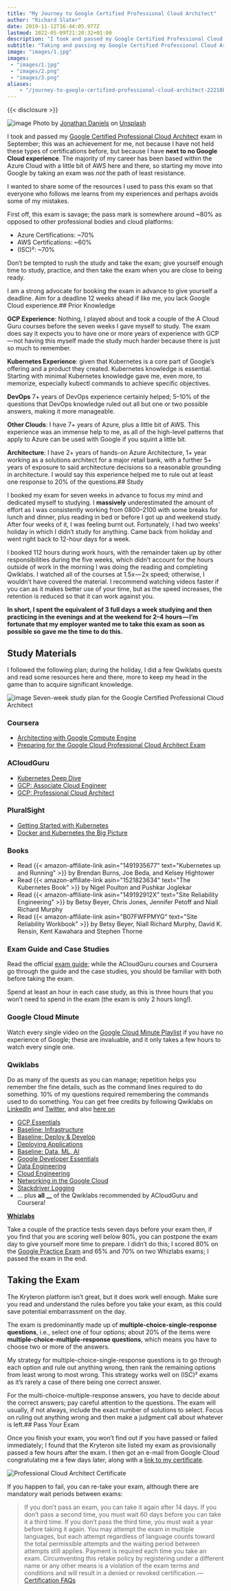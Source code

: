 ```yaml
---
title: "My Journey to Google Certified Professional Cloud Architect"
author: "Richard Slater"
date: 2019-11-12T16:44:05.977Z
lastmod: 2022-05-09T21:20:32+01:00
description: "I took and passed my Google Certified Professional Cloud Architect exam with five weeks of study, not the easiest, but certainly achievable"
subtitle: "Taking and passing my Google Certified Professional Cloud Architect exam with five weeks of study."
image: "images/1.jpg" 
images:
 - "images/1.jpg"
 - "images/2.png"
 - "images/3.png"
aliases:
    - "/journey-to-google-certified-professional-cloud-architect-22218b93066e"
---
```


{{< disclosure >}}

![image](images/1.jpg)
Photo by [Jonathan Daniels](https://unsplash.com/@dear_jondog?utm_source=medium&amp;utm_medium=referral) on [Unsplash](https://unsplash.com?utm_source=medium&amp;utm_medium=referral)

I took and passed my [Google Certified Professional Cloud Architect](https://cloud.google.com/certification/guides/professional-cloud-architect/) exam in September; this was an achievement for me, not because I have not held these types of certifications before, but because I have **next to no Google Cloud experience**. The majority of my career has been based within the Azure Cloud with a little bit of AWS here and there, so starting my move into Google by taking an exam was _not_ the path of least resistance.

I wanted to share some of the resources I used to pass this exam so that everyone who follows me learns from my experiences and perhaps avoids some of my mistakes.

First off, this exam is savage; the pass mark is somewhere around ~80% as opposed to other professional bodies and cloud platforms:

* Azure Certifications: ~70%
* AWS Certifications: ~60%
* (ISC)²: ~70%

Don’t be tempted to rush the study and take the exam; give yourself enough time to study, practice, and then take the exam when you are close to being ready.

I am a strong advocate for booking the exam in advance to give yourself a deadline. Aim for a deadline 12 weeks ahead if like me, you lack Google Cloud experience.## Prior Knowledge

**GCP Experience**: Nothing, I played about and took a couple of the A Cloud Guru courses before the seven weeks I gave myself to study. The exam does say it expects you to have one or more years of experience with GCP — not having this myself made the study much harder because there is just so much to remember.

**Kubernetes Experience**: given that Kubernetes is a core part of Google’s offering and a product they created. Kubernetes knowledge is essential. Starting with minimal Kubernetes knowledge gave me, even more, to memorize, especially kubectl commands to achieve specific objectives.

**DevOps** 7+ years of DevOps experience certainly helped; 5–10% of the questions that DevOps knowledge ruled out all but one or two possible answers, making it more manageable.

**Other Clouds**: I have 7+ years of Azure, plus a little bit of AWS. This experience was an immense help to me, as all of the high-level patterns that apply to Azure can be used with Google if you squint a little bit.

**Architecture**: I have 2+ years of hands-on Azure Architecture, 1+ year working as a solutions architect for a major retail bank, with a further 5+ years of exposure to said architecture decisions so a reasonable grounding in architecture. I would say this experience helped me to rule out at least one response to 20% of the questions.## Study

I booked my exam for seven weeks in advance to focus my mind and dedicated myself to studying. I **massively** underestimated the amount of effort as I was consistently working from 0800–2100 with some breaks for lunch and dinner, plus reading in bed or before I got up and weekend study. After four weeks of it, I was feeling burnt out. Fortunately, I had two weeks' holiday in which I didn’t study for anything. Came back from holiday and went right back to 12-hour days for a week.

I booked 112 hours during work hours, with the remainder taken up by other responsibilities during the five weeks, which didn’t account for the hours outside of work in the morning I was doing the reading and completing Qwiklabs. I watched all of the courses at 1.5x — 2x speed; otherwise, I wouldn’t have covered the material. I recommend watching videos faster if you can as it makes better use of your time, but as the speed increases, the retention is reduced so that it can work against you.

**In short, I spent the equivalent of 3 full days a week studying and then practicing in the evenings and at the weekend for 2–4 hours — I’m fortunate that my employer wanted me to take this exam as soon as possible so gave me the time to do this.**

## Study Materials

I followed the following plan; during the holiday, I did a few Qwiklabs quests and read some resources here and there, more to keep my head in the game than to acquire significant knowledge.

![image](images/2.png)
Seven-week study plan for the Google Certified Professional Cloud Architect

### Coursera

* [Architecting with Google Compute Engine](https://www.coursera.org/specializations/gcp-architecture#courses)
* [Preparing for the Google Cloud Professional Cloud Architect Exam](https://www.coursera.org/learn/preparing-cloud-professional-cloud-architect-exam)

### ACloudGuru

* [Kubernetes Deep Dive](https://learn.acloud.guru/course/kubernetes-deep-dive/dashboard)
* [GCP: Associate Cloud Engineer](https://acloud.guru/learn/gcp-certified-associate-cloud-engineer)
* [GCP: Professional Cloud Architect](https://acloud.guru/learn/gcp-certified-professional-cloud-architect)

### PluralSight

* [Getting Started with Kubernetes](https://www.pluralsight.com/courses/getting-started-kubernetes)
* [Docker and Kubernetes the Big Picture](https://www.pluralsight.com/courses/docker-kubernetes-big-picture)

### Books

* Read {{< amazon-affiliate-link asin="1491935677" text="Kubernetes up and Running" >}} by Brendan Burns, Joe Beda, and Kelsey Hightower
* Read {{< amazon-affiliate-link asin="1521823634" text="The Kubernetes Book" >}} by Nigel Poulton and Pushkar Joglekar
* Read {{< amazon-affiliate-link asin="149192912X" text="Site Reliability Engineering" >}} by Betsy Beyer, Chris Jones, Jennifer Petoff and Niall Richard Murphy
* Read {{< amazon-affiliate-link asin="B07FWFPMYG" text="Site Reliability Workbook" >}} by Betsy Beyer, Niall Richard Murphy, David K. Rensin, Kent Kawahara and Stephen Thorne

### Exam Guide and Case Studies

Read the official [exam guide](https://cloud.google.com/certification/guides/professional-cloud-architect/); while the ACloudGuru courses and Coursera go through the guide and the case studies, you should be familiar with both before taking the exam.

Spend at least an hour in each case study, as this is three hours that you won’t need to spend in the exam (the exam is only 2 hours long!).

### Google Cloud Minute

Watch every single video on the [Google Cloud Minute Playlist](https://www.youtube.com/playlist?list=PLIivdWyY5sqIij_cgINUHZDMnGjVx3rxi) if you have no experience of Google; these are invaluable, and it only takes a few hours to watch every single one.

### Qwiklabs

Do as many of the quests as you can manage; repetition helps you remember the fine details, such as the command lines required to do something. 10% of my questions required remembering the commands used to do something. You can get free credits by following Qwiklabs on [LinkedIn](https://www.linkedin.com/company/qwiklabs-inc-/) and [Twitter](https://twitter.com/qwiklabs), and also [here on](https://medium.com/@sathishvj/qwiklabs-free-codes-gcp-and-aws-e40f3855ffdb)

* [GCP Essentials](https://www.qwiklabs.com/quests/23)
* [Baseline: Infrastructure](https://www.qwiklabs.com/quests/33)
* [Baseline: Deploy &amp; Develop](https://www.qwiklabs.com/quests/37)
* [Deploying Applications](https://www.qwiklabs.com/quests/26)
* [Baseline: Data, ML, AI](https://www.qwiklabs.com/quests/34)
* [Google Developer Essentials](https://www.qwiklabs.com/quests/86)
* [Data Engineering](https://www.qwiklabs.com/quests/25)
* [Cloud Engineering](https://www.qwiklabs.com/quests/66)
* [Networking in the Google Cloud](https://www.qwiklabs.com/quests/31)
* [Stackdriver Logging](https://www.qwiklabs.com/quests/81)
* … plus **all __** of the Qwiklabs recommended by ACloudGuru and Coursera!

[**Whizlabs**](https://www.whizlabs.com/google-cloud-certified-professional-cloud-architect/practice-tests/)

Take a couple of the practice tests seven days before your exam then, if you find that you are scoring well below 80%, you can postpone the exam day to give yourself more time to prepare. I didn’t do this; I scored 80% on the [Google Practice Exam](https://cloud.google.com/certification/practice-exam/cloud-architect) and 65% and 70% on two Whizlabs exams; I passed the exam in the end.

## Taking the Exam

The Kryteron platform isn’t great, but it does work well enough. Make sure you read and understand the rules before you take your exam, as this could save potential embarrassment on the day.

The exam is predominantly made up of **multiple-choice-single-response questions**, i.e., select one of four options; about 20% of the items were **multiple-choice-multiple-response questions**, which means you have to choose two or more of the answers.

My strategy for multiple-choice-single-response questions is to go through each option and rule out anything wrong, then rank the remaining options from least wrong to most wrong. This strategy works well on (ISC)² exams as it’s rarely a case of there being one correct answer.

For the multi-choice-multiple-response answers, you have to decide about the correct answers; pay careful attention to the questions. The exam will usually, if not always, include the exact number of solutions to select. Focus on ruling out anything wrong and then make a judgment call about whatever is left.## Pass Your Exam

Once you finish your exam, you won’t find out if you have passed or failed immediately; I found that the Kryteron site listed my exam as provisionally passed a few hours after the exam. I then got an e-mail from Google Cloud congratulating me a few days later, along with a [link to my certificate](https://www.credential.net/bcf7500e-83a9-4b73-bb3d-c7359e15c71f).

![Professional Cloud Architect Certificate](images/3.png)

If you happen to fail, you can re-take your exam, although there are mandatory wait periods between exams:

> If you don’t pass an exam, you can take it again after 14 days. If you don’t pass a second time, you must wait 60 days before you can take it a third time. If you don’t pass the third time, you must wait a year before taking it again. You may attempt the exam in multiple languages, but each attempt regardless of language counts toward the total permissible attempts and the waiting period between attempts still applies. Payment is required each time you take an exam. Circumventing this retake policy by registering under a different name or any other means is a violation of the exam terms and conditions and will result in a denied or revoked certification. — [Certification FAQs](https://cloud.google.com/certification/faqs/)
